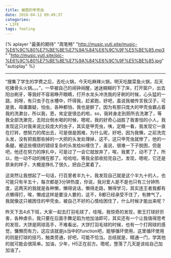 ```yaml
---
title: 被困的甲壳虫
date: 2018-04-12 09:49:37
categories: 
- LIFE
tags: feeling
---
```


<!--&#123;% aplayer "最美的期待" "周笔畅" "http://pic.blackist.top/music%20-%20%E6%9C%80%E7%BE%8E%E7%9A%84%E6%9C%9F%E5%BE%85.mp3" "autoplay=false" %&#125;-->

<!--<iframe frameborder="no" border="0" marginwidth="0" marginheight="0" width=330 height=86 src="//music.163.com/outchain/player?type=2&id=531295576&auto=0&height=66"></iframe>-->

{% aplayer "最美的期待" "周笔畅" "http://music.yuti.site/music-%E6%9C%80%E7%BE%8E%E7%9A%84%E6%9C%9F%E5%BE%85.mp3" "http://music.yuti.site/pic-%E6%9C%80%E7%BE%8E%E7%9A%84%E6%9C%9F%E5%BE%85.jpg" "autoplay" %}

***

“搜集了学生的学费之后，去吃火锅，今天吃麻辣火锅，明天吃酸菜鱼火锅，后天吃猪骨头火锅。。。”，一早被自己的闹钟闹醒，迷迷糊糊的下了床，打开窗户，出去阳台刷牙，等我好不容易睁开眼睛，打开水龙头冲洗我的牙刷的时候，心头猛的一跳，妈呀，有只虫子在水槽中，吓得我，赶紧跑，好吧，虽说我被传言我汉子，可是我，毋庸置疑，怕虫，各种都怕，我也是醉了。因为有那只庞大的甲壳虫霸占着我的洗漱台，所以我，恩，肯定是很怂的啦，so，我转身走到厕所去洗漱了，等我全部洗漱完，去阳台倒水喝的时候，嗯呢，我的好奇心战胜了我害怕的小人，我发现这只对我来说比较庞大的虫子，其实是甲壳虫，咦，定睛一看，我发现它一直在打转，想努力的爬出去，可是很是困难，为什么呢，好吧，因为我懒，之前洗完头发，没有把我那些掉的一大把的头发处理掉，这不，这只甲壳虫就惨了，他的一条腿，被这些缠绕的错综复杂的头发给纠缠住了，虽说，很难一下子脱困，但是吧，他还在努力的挣扎中，可是过了一会它就放弃了，唉，我累了，动不了了，所以，他一动不动的摊在那了。哈哈哈，等我全部收拾完自己，发现，嗯呢，它还是原来的样子，大概是挣扎了很久，把自己累着了。

这突然让我想起了一句话，行百里者半九十。我发现自己就是这个半九十的人，也可能只有半五十，每次都是3分钟热度，你说，我对爱人是不是也只有三分钟热度，这两天的我就是各种懒，懒得说话，懒得走路，懒得学习，其实连王者我都有点懒得打，唉，懒成这样是要没人要的，这不，B都已经承受不住了，有脾气了。我就像这只被困住的甲壳虫，被自己不好的心情给困住了，什么时候才能出来呢？

昨天下去4点下班，大家一起去打羽毛球了，哇哦，我惊奇的发现，歌王打球好厉害，各种虐杀，我只要在后面手舞足蹈为他加油即可，其实还有一个让我值得思考的发现，大饼是网球高手，不难看出，大饼打羽毛球的时候，也有一个打网球的感觉，慵懒而有力，这应该就是js当中的function吧，能够循环使用，这里循环使用的则是打球的技巧，触类旁通，好吧，可能不恰当。总结就是，精通一门，学其他的就可能会很简单。加油，少年，H5正在前方。嗯呢，堕落了几天是该给自己加加油了。


